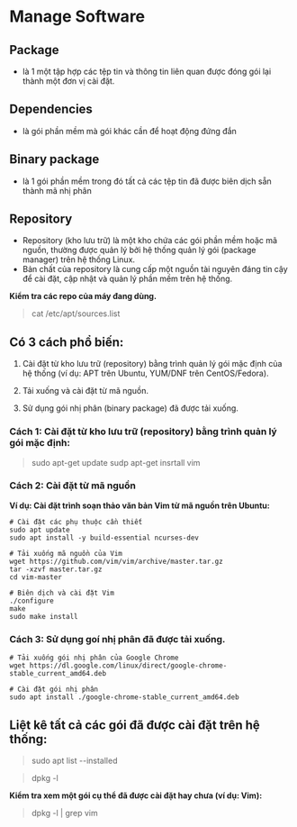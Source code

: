 # Manage Software

## Package

- là 1 một tập hợp các tệp tin và thông tin liên quan được đóng gói lại thành một đơn vị cài đặt. 

## Dependencies

- là gói phần mềm mà gói khác cần để hoạt động đứng đắn

## Binary package

- là 1 gói phần mềm trong đó tất  cả các tệp tin đã được biên dịch sẵn thành mã nhị phân

## Repository 

- Repository (kho lưu trữ) là một kho chứa các gói phần mềm hoặc mã nguồn, thường được quản lý bởi hệ thống quản lý gói (package manager) trên hệ thống Linux. 
- Bản chất của repository là cung cấp một nguồn tài nguyên đáng tin cậy để cài đặt, cập nhật và quản lý phần mềm trên hệ thống.

**Kiểm tra các repo của máy đang dùng.**

> cat /etc/apt/sources.list


## Có 3 cách phổ biến:

1. Cài đặt từ kho lưu trữ (repository) bằng trình quản lý gói mặc định của hệ thống (ví dụ: APT trên Ubuntu, YUM/DNF trên CentOS/Fedora).

2. Tải xuống và cài đặt từ mã nguồn.

4. Sử dụng gói nhị phân (binary package) đã được tải xuống.

### Cách 1: Cài đặt từ kho lưu trữ (repository) bằng trình quản lý gói mặc định:

> sudo apt-get update
    sudp apt-get insrtall vim

### Cách 2: Cài đặt từ mã nguồn

**Ví dụ: Cài đặt trình soạn thảo văn bản Vim từ mã nguồn trên Ubuntu:**
  
```
# Cài đặt các phụ thuộc cần thiết
sudo apt update
sudo apt install -y build-essential ncurses-dev

# Tải xuống mã nguồn của Vim
wget https://github.com/vim/vim/archive/master.tar.gz
tar -xzvf master.tar.gz
cd vim-master

# Biên dịch và cài đặt Vim
./configure
make
sudo make install
```

### Cách 3: Sử dụng goí nhị phân đã được tải xuống.

```
# Tải xuống gói nhị phân của Google Chrome
wget https://dl.google.com/linux/direct/google-chrome-stable_current_amd64.deb

# Cài đặt gói nhị phân
sudo apt install ./google-chrome-stable_current_amd64.deb

```

## Liệt kê tất cả các gói đã được cài đặt trên hệ thống:

> sudo apt list --installed

>dpkg -l

**Kiểm tra xem một gói cụ thể đã được cài đặt hay chưa (ví dụ: Vim):**

> dpkg -l | grep vim